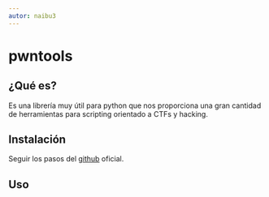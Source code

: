 ```yaml
---
autor: naibu3
---
```


# pwntools

## ¿Qué es?

Es una librería muy útil para python que nos proporciona una gran cantidad de herramientas para scripting orientado a CTFs y hacking.

## Instalación

Seguir los pasos del [github](https://github.com/Gallopsled/pwntools) oficial.

## Uso

